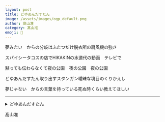 ```yaml
---
layout: post
title: どゆあんだすたん
image: /assets/images/ogp_default.png
author: 髙山准
category: 髙山准
emoji: 💺
---
```


<div class="tanka-area"><div class="tanka">
<p>夢みたい　からの分岐はふたつだけ脱衣所の扇風機の強さ</p>
<p>スパイシータコスの店でHIKAKINの水道代の動画　テレビで</p>
<p>黙っても伝わらなくて夜の公園　夜の公園　夜の公園</p>
<p>どゆあんだすたん取り出すスタンガン曖昧な境目のくりかえし</p>
<p>夢じゃない　からの言葉を待っている死ぬ時くらい教えてほしい</p></div></div>

---

<details><summary>どゆあんだすたん</summary>
夢みたい　からの分岐はふたつだけ脱衣所の扇風機の強さ<br />
スパイシータコスの店でHIKAKINの水道代の動画　テレビで<br />
黙っても伝わらなくて夜の公園　夜の公園　夜の公園<br />
どゆあんだすたん取り出すスタンガン曖昧な境目のくりかえし<br />
夢じゃない　からの言葉を待っている死ぬ時くらい教えてほしい<br />
<br />
</details>

髙山准
